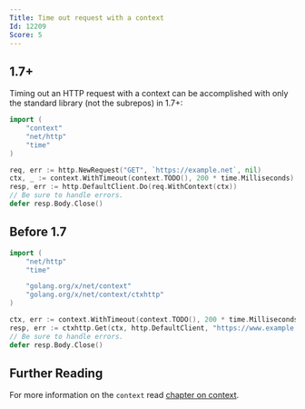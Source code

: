 ```yaml
---
Title: Time out request with a context
Id: 12209
Score: 5
---
```

## 1.7+

Timing out an HTTP request with a context can be accomplished with only the standard library (not the subrepos) in 1.7+:

```go
import (
    "context"
    "net/http"
    "time"
)

req, err := http.NewRequest("GET", `https://example.net`, nil)
ctx, _ := context.WithTimeout(context.TODO(), 200 * time.Milliseconds)
resp, err := http.DefaultClient.Do(req.WithContext(ctx))
// Be sure to handle errors.
defer resp.Body.Close()
```

## Before 1.7

```go
import (
    "net/http"
    "time"

    "golang.org/x/net/context"
    "golang.org/x/net/context/ctxhttp"
)

ctx, err := context.WithTimeout(context.TODO(), 200 * time.Milliseconds)
resp, err := ctxhttp.Get(ctx, http.DefaultClient, "https://www.example.net")
// Be sure to handle errors.
defer resp.Body.Close()
```

## Further Reading

For more information on the `context` read [chapter on context](ch-2743).
